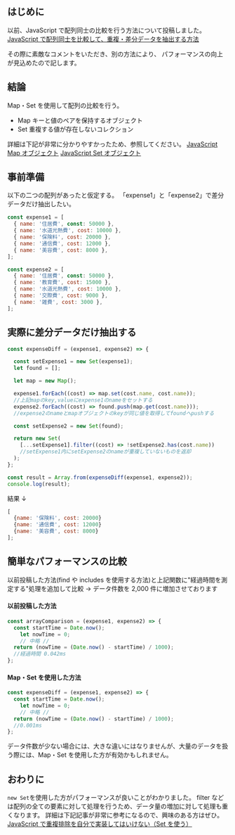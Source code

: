 ## はじめに

以前、JavaScript で配列同士の比較を行う方法について投稿しました。
[JavaScript で配列同士を比較して、重複・差分データを抽出する方法](https://qiita.com/uyupin/items/4ed7cfe205b411806413)

その際に素敵なコメントをいただき、別の方法により、
パフォーマンスの向上が見込めたので記します。

## 結論

Map・Set を使用して配列の比較を行う。

- Map
  キーと値のペアを保持するオブジェクト
- Set
  重複する値が存在しないコレクション

詳細は下記が非常に分かりやすかったため、参照してください。
[JavaScript Map オブジェクト](https://qiita.com/chihiro/items/9965cd7eca0380cf288c)
[JavaScript Set オブジェクト](https://qiita.com/chihiro/items/0e610a31b589e3cc435f)

## 事前準備

以下の二つの配列があったと仮定する。
「expense1」と「expense2」で差分データだけ抽出したい。

```javascript:main.js
const expense1 = [
  { name: '住居費', const: 50000 },
  { name: '水道光熱費', cost: 10000 },
  { name: '保険料', cost: 20000 },
  { name: '通信費', cost: 12000 },
  { name: '美容費', cost: 8000 },
];

const expense2 = [
  { name: '住居費', const: 50000 },
  { name: '教育費', cost: 15000 },
  { name: '水道光熱費', cost: 10000 },
  { name: '交際費', cost: 9000 },
  { name: '雑費', cost: 3000 },
];
```

## 実際に差分データだけ抽出する

```javascript:main.js
const expenseDiff = (expense1, expense2) => {

  const setExpense1 = new Set(expense1);
  let found = [];

  let map = new Map();

  expense1.forEach((cost) => map.set(cost.name, cost.name));
  //上記mapのkey,valueにexpense1のnameをセットする
  expense2.forEach((cost) => found.push(map.get(cost.name)));
  //expense2のnameとmapオブジェクトのkeyが同じ値を取得してfoundへpushする

  const setExpense2 = new Set(found);

  return new Set(
    [...setExpense1].filter((cost) => !setExpense2.has(cost.name))
    //setExpense1内にsetExpense2のnameが重複していないものを返却
  );
};

const result = Array.from(expenseDiff(expense1, expense2));
console.log(result);
```

結果 ↓

```javascript:main.js
[
  {name: '保険料', cost: 20000}
  {name: '通信費', cost: 12000}
  {name: '美容費', cost: 8000}
];
```

## 簡単なパフォーマンスの比較

以前投稿した方法(find や includes を使用する方法)と上記関数に"経過時間を測定する"処理を追加して比較
→ データ件数を 2,000 件に増加させております

#### 以前投稿した方法

```javascript:main.js
const arrayComparison = (expense1, expense2) => {
  const startTime = Date.now();
    let nowTime = 0;
    // 中略 //
  return (nowTime = (Date.now() - startTime) / 1000);
  //経過時間 0.042ms
};
```

#### Map・Set を使用した方法

```javascript:main.js
const expenseDiff = (expense1, expense2) => {
  const startTime = Date.now();
    let nowTime = 0;
    // 中略 //
  return (nowTime = (Date.now() - startTime) / 1000);
  //0.001ms
};
```

データ件数が少ない場合には、大きな違いにはなりませんが、大量のデータを扱う際には、Map・Set を使用した方が有効かもしれません。

## おわりに

`new Set`を使用した方がパフォーマンスが良いことがわかりました。
filter などは配列の全ての要素に対して処理を行うため、データ量の増加に対して処理も重くなります。
詳細は下記記事が非常に参考になるので、興味のある方はぜひ。
[JavaScript で重複排除を自分で実装してはいけない（Set を使う）](https://qiita.com/netebakari/items/7c1db0b0cea14a3d4419)
